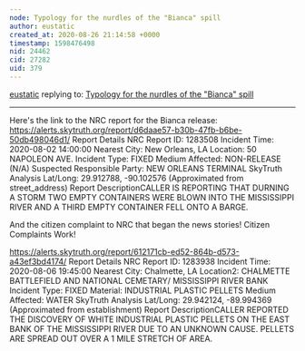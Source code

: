 ```yaml
---
node: Typology for the nurdles of the "Bianca" spill
author: eustatic
created_at: 2020-08-26 21:14:58 +0000
timestamp: 1598476498
nid: 24462
cid: 27282
uid: 379
---
```




[eustatic](../profile/eustatic) replying to: [Typology for the nurdles of the "Bianca" spill](../notes/eustatic/08-26-2020/typology-for-the-nurdles-of-the-bianca-spill)

----
Here's the link to the NRC report for the Bianca release:
https://alerts.skytruth.org/report/d6daae57-b30b-47fb-b6be-50db498046d1/
Report Details
NRC Report ID: 1283508
Incident Time: 2020-08-02 14:00:00
Nearest City: New Orleans, LA
Location: 50 NAPOLEON AVE.
Incident Type: FIXED
Medium Affected: NON-RELEASE (N/A)
Suspected Responsible Party: NEW ORLEANS TERMINAL
SkyTruth Analysis
Lat/Long: 29.912788, -90.102576 (Approximated from street_address) 
Report DescriptionCALLER IS REPORTING THAT DURNING A STORM TWO EMPTY CONTAINERS WERE BLOWN INTO THE MISSISSIPPI RIVER AND A THIRD EMPTY CONTAINER FELL ONTO A BARGE.
 

And the citizen complaint to NRC that began the news stories! Citizen Complaints Work!

https://alerts.skytruth.org/report/612171cb-ed52-864b-d573-a43ef3bd4174/
Report Details
NRC Report ID: 1283938
Incident Time: 2020-08-06 19:45:00
Nearest City: Chalmette, LA
Location2: CHALMETTE BATTLEFIELD AND NATIONAL CEMETARY/ MISSISSIPPI RIVER BANK
Incident Type: FIXED
Material: INDUSTRIAL PLASTIC PELLETS
Medium Affected: WATER
SkyTruth Analysis
Lat/Long: 29.942124, -89.994369 (Approximated from establishment) 
Report DescriptionCALLER REPORTED THE DISCOVERY OF WHITE INDUSTRIAL PLASTIC PELLETS ON THE EAST BANK OF THE MISSISSIPPI RIVER DUE TO AN UNKNOWN CAUSE. PELLETS ARE SPREAD OUT OVER A 1 MILE STRETCH OF AREA.